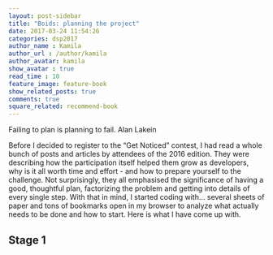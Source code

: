 ```yaml
---
layout: post-sidebar
title: "Boids: planning the project"
date: 2017-03-24 11:54:26
categories: dsp2017
author_name : Kamila
author_url : /author/kamila
author_avatar: kamila
show_avatar : true
read_time : 10
feature_image: feature-book
show_related_posts: true
comments: true
square_related: recommend-book
---
```

Failing to plan is planning to fail. 
Alan Lakein

Before I decided to register to the “Get Noticed” contest, I had read a whole bunch of posts and articles by attendees of the 2016 edition. They were describing how the participation itself helped them grow as developers, why is it all worth time and effort - and how to prepare yourself to the challenge. Not surprisingly, they all emphasised the significance of having a good, thoughtful plan, factorizing the problem and getting into details of every single step. With that in mind, I started coding with… several sheets of paper and tons of bookmarks open in my browser to analyze what actually needs to be done and how to start. Here is what I have come up with.

## Stage 1


